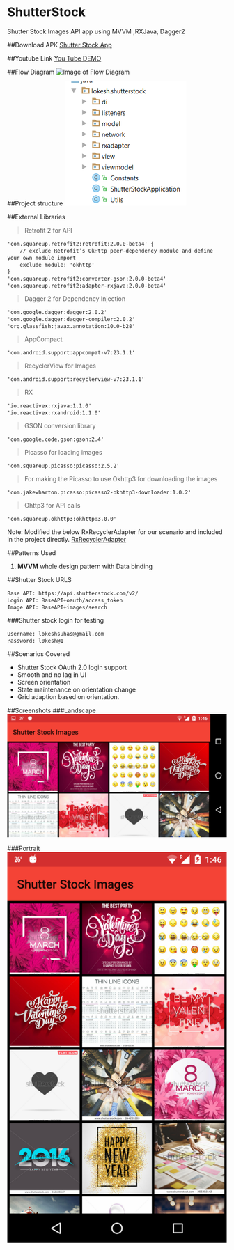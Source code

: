 # ShutterStock
Shutter Stock Images API app using MVVM ,RXJava, Dagger2

##Download APK
[Shutter Stock App](https://github.com/lokeshsuhas/ShutterStock/blob/master/APK/ShutterStock.apk)

##Youtube Link
[You Tube DEMO](https://www.youtube.com/watch?v=C1YZjIWIXQM)

##Flow Diagram
![Image of Flow Diagram](https://github.com/lokeshsuhas/ShutterStock/blob/master/Images/FlowDiagram.png)

##Project structure
![Image of Project Structure](https://github.com/lokeshsuhas/ShutterStock/blob/master/Images/projectstructure.png)


##External Libraries
  > Retrofit 2 for API 
  ```
  'com.squareup.retrofit2:retrofit:2.0.0-beta4' {
      // exclude Retrofit’s OkHttp peer-dependency module and define your own module import
      exclude module: 'okhttp'
  }
  'com.squareup.retrofit2:converter-gson:2.0.0-beta4'
  'com.squareup.retrofit2:adapter-rxjava:2.0.0-beta4'
  ```
  > Dagger 2 for Dependency Injection
  ```
  'com.google.dagger:dagger:2.0.2'
  'com.google.dagger:dagger-compiler:2.0.2'
  'org.glassfish:javax.annotation:10.0-b28'
  ```
  
  > AppCompact
  ```
  'com.android.support:appcompat-v7:23.1.1'
  ```
  
  > RecyclerView for Images
  ```
  'com.android.support:recyclerview-v7:23.1.1' 
  ```
  >RX
  ```
  'io.reactivex:rxjava:1.1.0'
  'io.reactivex:rxandroid:1.1.0'
  ```
  > GSON conversion library
  ```
  'com.google.code.gson:gson:2.4'
  ```
  > Picasso for loading images
  ```
  'com.squareup.picasso:picasso:2.5.2'
  ```
  > For making the Picasso to use Okhttp3 for downloading the images
  ```
  'com.jakewharton.picasso:picasso2-okhttp3-downloader:1.0.2'
  ```
  > Ohttp3 for API calls
  ```
  'com.squareup.okhttp3:okhttp:3.0.0' 
  ```
  Note: Modified the below RxRecyclerAdapter for our scenario and included in the project directly.
  [RxRecyclerAdapter](https://github.com/ahmedrizwan/RxRecyclerAdapter)
  
##Patterns Used
  1. **MVVM** whole design pattern with Data binding
  
##Shutter Stock URLS
```
Base API: https://api.shutterstock.com/v2/
Login API: BaseAPI+oauth/access_token
Image API: BaseAPI+images/search
```
###Shutter stock login for testing
```
Username: lokeshsuhas@gmail.com
Password: l0kesh@1
```

##Scenarios Covered
*	Shutter Stock OAuth 2.0 login support
*	Smooth and no lag in UI
*	Screen orientation
*	State maintenance on orientation change
*	Grid adaption based on orientation.

##Screenshots
###Landscape
![Landscape](https://github.com/lokeshsuhas/ShutterStock/blob/master/Images/landsacpe.png)

###Portrait
![Portrait](https://github.com/lokeshsuhas/ShutterStock/blob/master/Images/portrait.png)


